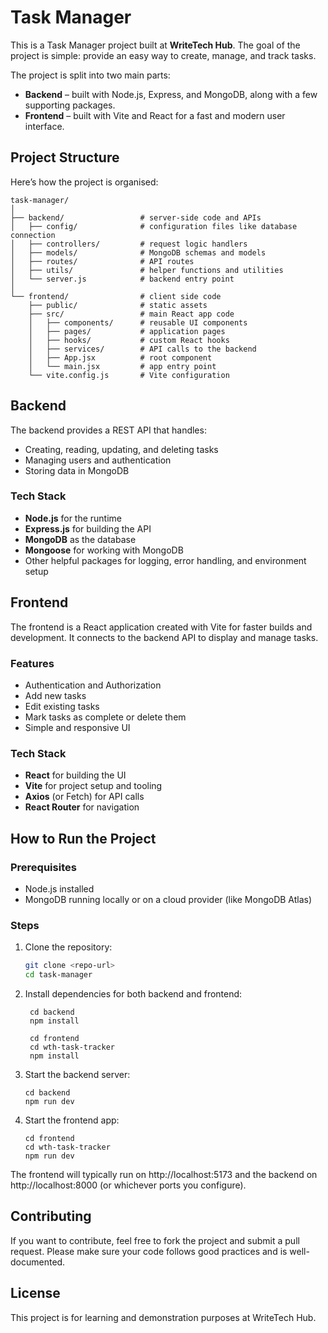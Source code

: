 # Task Manager

This is a Task Manager project built at **WriteTech Hub**. The goal of the project is simple: provide an easy way to create, manage, and track tasks.

The project is split into two main parts:

- **Backend** – built with Node.js, Express, and MongoDB, along with a few supporting packages.
- **Frontend** – built with Vite and React for a fast and modern user interface.


## Project Structure

Here’s how the project is organised:
```
task-manager/
│
├── backend/                 # server-side code and APIs
│   ├── config/              # configuration files like database connection
│   ├── controllers/         # request logic handlers
│   ├── models/              # MongoDB schemas and models
│   ├── routes/              # API routes
│   ├── utils/               # helper functions and utilities
│   └── server.js            # backend entry point
│
└── frontend/                # client side code
    ├── public/              # static assets
    ├── src/                 # main React app code
    │   ├── components/      # reusable UI components
    │   ├── pages/           # application pages
    │   ├── hooks/           # custom React hooks
    │   ├── services/        # API calls to the backend
    │   ├── App.jsx          # root component
    │   └── main.jsx         # app entry point
    └── vite.config.js       # Vite configuration
```

## Backend

The backend provides a REST API that handles:
- Creating, reading, updating, and deleting tasks
- Managing users and authentication
- Storing data in MongoDB

### Tech Stack
- **Node.js** for the runtime  
- **Express.js** for building the API  
- **MongoDB** as the database  
- **Mongoose** for working with MongoDB  
- Other helpful packages for logging, error handling, and environment setup  


## Frontend

The frontend is a React application created with Vite for faster builds and development. It connects to the backend API to display and manage tasks.

### Features
- Authentication and Authorization
- Add new tasks  
- Edit existing tasks  
- Mark tasks as complete or delete them  
- Simple and responsive UI  

### Tech Stack
- **React** for building the UI  
- **Vite** for project setup and tooling  
- **Axios** (or Fetch) for API calls  
- **React Router** for navigation  


## How to Run the Project

### Prerequisites
- Node.js installed  
- MongoDB running locally or on a cloud provider (like MongoDB Atlas)  

### Steps

1. Clone the repository:
   ```bash
   git clone <repo-url>
   cd task-manager
   ```

2. Install dependencies for both backend and frontend:
   ```
    cd backend
    npm install
   
    cd frontend
    cd wth-task-tracker
    npm install
   ```

3. Start the backend server:
    ```
    cd backend
    npm run dev
    ```

4. Start the frontend app:
    ```
    cd frontend
    cd wth-task-tracker
    npm run dev
    ```
The frontend will typically run on http://localhost:5173 and the backend on http://localhost:8000 (or whichever ports you configure).


## Contributing

If you want to contribute, feel free to fork the project and submit a pull request. Please make sure your code follows good practices and is well-documented.



## License

This project is for learning and demonstration purposes at WriteTech Hub.
